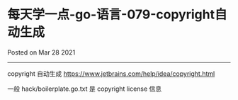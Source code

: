 # 每天学一点-go-语言-079-copyright自动生成

Posted on Mar 28 2021

---

copyright 自动生成
https://www.jetbrains.com/help/idea/copyright.html

一般 hack/boilerplate.go.txt 是 copyright license 信息
